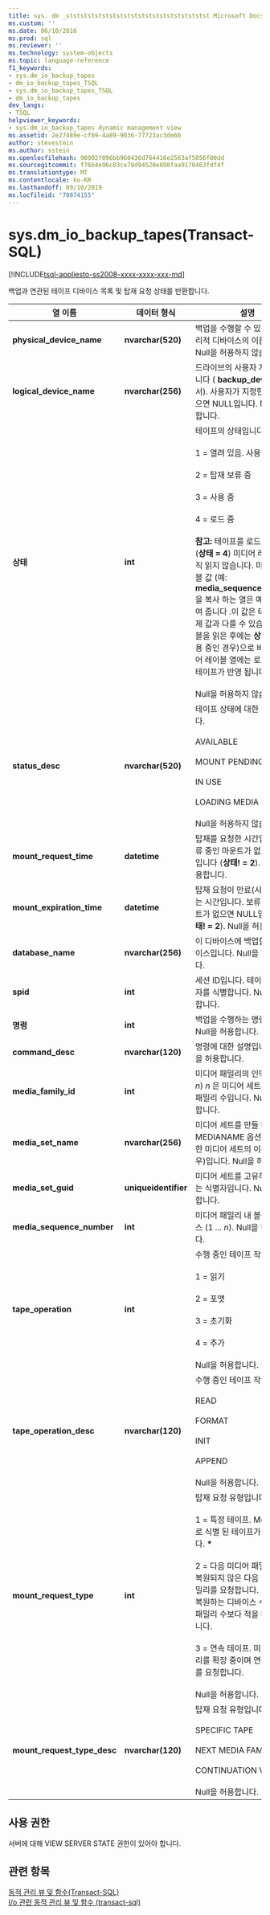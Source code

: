 ```yaml
---
title: sys. dm _stststststststststststststststststststst Microsoft Docs
ms.custom: ''
ms.date: 06/10/2016
ms.prod: sql
ms.reviewer: ''
ms.technology: system-objects
ms.topic: language-reference
f1_keywords:
- sys.dm_io_backup_tapes
- dm_io_backup_tapes_TSQL
- sys.dm_io_backup_tapes_TSQL
- dm_io_backup_tapes
dev_langs:
- TSQL
helpviewer_keywords:
- sys.dm_io_backup_tapes dynamic management view
ms.assetid: 2e27489e-cf69-4a89-9036-77723ac3de66
author: stevestein
ms.author: sstein
ms.openlocfilehash: 98902f096bb960436d764416e2563af5056f00dd
ms.sourcegitcommit: f76b4e96c03ce78d94520e898faa9170463fdf4f
ms.translationtype: MT
ms.contentlocale: ko-KR
ms.lasthandoff: 09/10/2019
ms.locfileid: "70874155"
---
```

# <a name="sysdm_io_backup_tapes-transact-sql"></a>sys.dm_io_backup_tapes(Transact-SQL)
[!INCLUDE[tsql-appliesto-ss2008-xxxx-xxxx-xxx-md](../../includes/tsql-appliesto-ss2008-xxxx-xxxx-xxx-md.md)]

  백업과 연관된 테이프 디바이스 목록 및 탑재 요청 상태를 반환합니다.   
 
|열 이름|데이터 형식|설명|  
|-----------------|---------------|-----------------|  
|**physical_device_name**|**nvarchar(520)**|백업을 수행할 수 있는 실제 물리적 디바이스의 이름입니다. Null을 허용하지 않습니다.|  
|**logical_device_name**|**nvarchar(256)**|드라이브의 사용자 지정 이름입니다 ( **backup_devices**에서). 사용자가 지정한 이름이 없으면 NULL입니다. Null을 허용합니다.|  
|**상태**|**int**|테이프의 상태입니다.<br /><br /> 1 = 열려 있음. 사용 가능.<br /><br /> 2 = 탑재 보류 중<br /><br /> 3 = 사용 중<br /><br /> 4 = 로드 중<br /><br /> **참고:** 테이프를 로드 하는 동안 (**상태 = 4**) 미디어 레이블은 아직 읽지 않습니다. 미디어 레이블 값 (예: **media_sequence_number**)을 복사 하는 열은 예상 값을 보여 줍니다 .이 값은 테이프의 실제 값과 다를 수 있습니다. 레이블을 읽은 후에는 **상태가** **3** (사용 중인 경우)으로 바뀌고 미디어 레이블 열에는 로드 된 실제 테이프가 반영 됩니다.<br /><br /> Null을 허용하지 않습니다.|  
|**status_desc**|**nvarchar(520)**|테이프 상태에 대한 설명입니다.<br /><br /> AVAILABLE<br /><br /> MOUNT PENDING<br /><br /> IN USE<br /><br /> LOADING MEDIA<br /><br /> Null을 허용하지 않습니다.|  
|**mount_request_time**|**datetime**|탑재를 요청한 시간입니다. 보류 중인 마운트가 없으면 NULL입니다 (**상태! = 2**). Null을 허용합니다.|  
|**mount_expiration_time**|**datetime**|탑재 요청이 만료(시간 초과)되는 시간입니다. 보류 중인 마운트가 없으면 NULL입니다 (**상태! = 2**). Null을 허용합니다.|  
|**database_name**|**nvarchar(256)**|이 디바이스에 백업할 데이터베이스입니다. Null을 허용합니다.|  
|**spid**|**int**|세션 ID입니다. 테이프의 사용자를 식별합니다. Null을 허용합니다.|  
|**명령**|**int**|백업을 수행하는 명령입니다. Null을 허용합니다.|  
|**command_desc**|**nvarchar(120)**|명령에 대한 설명입니다. Null을 허용합니다.|  
|**media_family_id**|**int**|미디어 패밀리의 인덱스 (1 *... n*) *n* 은 미디어 세트의 미디어 패밀리 수입니다. Null을 허용합니다.|  
|**media_set_name**|**nvarchar(256)**|미디어 세트를 만들 때 MEDIANAME 옵션으로 지정한 미디어 세트의 이름(있는 경우)입니다. Null을 허용합니다.|  
|**media_set_guid**|**uniqueidentifier**|미디어 세트를 고유하게 식별하는 식별자입니다. Null을 허용합니다.|  
|**media_sequence_number**|**int**|미디어 패밀리 내 볼륨의 인덱스 (1 *... n*). Null을 허용합니다.|  
|**tape_operation**|**int**|수행 중인 테이프 작업:<br /><br /> 1 = 읽기<br /><br /> 2 = 포맷<br /><br /> 3 = 초기화<br /><br /> 4 = 추가<br /><br /> Null을 허용합니다.|  
|**tape_operation_desc**|**nvarchar(120)**|수행 중인 테이프 작업입니다.<br /><br /> READ<br /><br /> FORMAT<br /><br /> INIT<br /><br /> APPEND<br /><br /> Null을 허용합니다.|  
|**mount_request_type**|**int**|탑재 요청 유형입니다.<br /><br /> 1 = 특정 테이프. Media_ 필드로 식별 된 테이프가 필요 합니다. **\***<br /><br /> 2 = 다음 미디어 패밀리. 아직 복원되지 않은 다음 미디어 패밀리를 요청합니다. 이 유형은 복원하는 디바이스 수가 미디어 패밀리 수보다 적을 때 사용됩니다.<br /><br /> 3 = 연속 테이프. 미디어 패밀리를 확장 중이며 연속 테이프를 요청합니다.<br /><br /> Null을 허용합니다.|  
|**mount_request_type_desc**|**nvarchar(120)**|탑재 요청 유형입니다.<br /><br /> SPECIFIC TAPE<br /><br /> NEXT MEDIA FAMILY<br /><br /> CONTINUATION VOLUME<br /><br /> Null을 허용합니다.|  
  
## <a name="permissions"></a>사용 권한  
 서버에 대해 VIEW SERVER STATE 권한이 있어야 합니다.  
  
## <a name="see-also"></a>관련 항목  
 [동적 관리 뷰 및 함수&#40;Transact-SQL&#41;](~/relational-databases/system-dynamic-management-views/system-dynamic-management-views.md)   
 [I/o 관련 동적 관리 뷰 및 함수 &#40;transact-sql&#41;](../../relational-databases/system-dynamic-management-views/i-o-related-dynamic-management-views-and-functions-transact-sql.md)  
  
  

